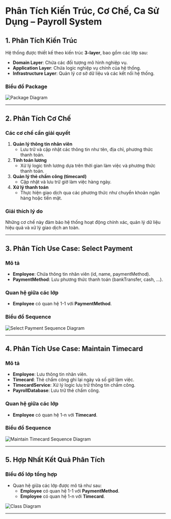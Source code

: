 # **Phân Tích Kiến Trúc, Cơ Chế, Ca Sử Dụng – Payroll System**

## **1. Phân Tích Kiến Trúc**
Hệ thống được thiết kế theo kiến trúc **3-layer**, bao gồm các lớp sau:  
- **Domain Layer**: Chứa các đối tượng mô hình nghiệp vụ.  
- **Application Layer**: Chứa logic nghiệp vụ chính của hệ thống.  
- **Infrastructure Layer**: Quản lý cơ sở dữ liệu và các kết nối hệ thống.

### **Biểu đồ Package**
![Package Diagram](https://www.planttext.com/api/plantuml/png/h9DDQiCm48NtESMGbGlf1KmfAQIBGWg1v09JUPg8wiT8uu0fELaNFLAlK3cHLDjnTZNOe9ddDq-VvP-lxwLdTDneDQjHVE2UO8EjiqfjMy-auNC6a3hpZIDFXf6bDR36bjpyB00G2hs7PrqhsnB58i0zoAe4QJYl3MegOSjEcdqkObK5PtzLhx7LOTuhyS46dqr_6KLXD2hHA6GAxUAkX7TbyJBlr8isUBUNJvyBkxQUI2M4RGolY56gSRX0nLaHGaVZ0dKdZkD3ZAELLKxHtNsGJtMjfBZ9CNfkoHsb-AC9u4cHuC5U2ehGNowa5t5B8rpzH6DgtUSknf5JbftK9D1Lrs72LqlDwn1Li2vX5PuBEDZ6-GaotRKdJYP-x1AqQ-dv8GaUR_8CSt0AP5T_Gpz0Y4TAvpGFBFFHdSYNrJB7IgM1wsqO73jbflbV64wp9Pcg-tr_0G00__y30000)

---

## **2. Phân Tích Cơ Chế**

### **Các cơ chế cần giải quyết**
1. **Quản lý thông tin nhân viên**  
   - Lưu trữ và cập nhật các thông tin như tên, địa chỉ, phương thức thanh toán.
2. **Tính toán lương**  
   - Xử lý logic tính lương dựa trên thời gian làm việc và phương thức thanh toán.
3. **Quản lý thẻ chấm công (timecard)**  
   - Cập nhật và lưu trữ giờ làm việc hàng ngày.
4. **Xử lý thanh toán**  
   - Thực hiện giao dịch qua các phương thức như chuyển khoản ngân hàng hoặc tiền mặt.

### **Giải thích lý do**
Những cơ chế này đảm bảo hệ thống hoạt động chính xác, quản lý dữ liệu hiệu quả và xử lý giao dịch an toàn.

---

## **3. Phân Tích Use Case: Select Payment**

### **Mô tả**
- **Employee**: Chứa thông tin nhân viên (id, name, paymentMethod).  
- **PaymentMethod**: Lưu phương thức thanh toán (bankTransfer, cash, ...).

### **Quan hệ giữa các lớp**
- **Employee** có quan hệ 1-1 với **PaymentMethod**.

### **Biểu đồ Sequence**
![Select Payment Sequence Diagram](https://www.planttext.com/api/plantuml/png/R90z2i9048NxESLS81Uma1HQM0XYy02RpHC3cnsPJ08vcuL7yWfc5HS9QUTzxuTvFPvbRqvjw08vRw9ywQ64QArDV7AJIWWxPwvsFQYM8JPEFq8tCnLqR3t8IxGPv7rt3p81H2c5Y-q2v0rN2F3skzD2_ph-EsVB6QOjHkHuFiIhq18irkgo9M4hRLbFo_8iFi9kqb29sAJFq1i00F__0m00)

---

## **4. Phân Tích Use Case: Maintain Timecard**

### **Mô tả**
- **Employee**: Lưu thông tin nhân viên.  
- **Timecard**: Thẻ chấm công ghi lại ngày và số giờ làm việc.  
- **TimecardService**: Xử lý logic lưu trữ thông tin chấm công.  
- **PayrollDatabase**: Lưu trữ thẻ chấm công.

### **Quan hệ giữa các lớp**
- **Employee** có quan hệ 1-n với **Timecard**.

### **Biểu đồ Sequence**
![Maintain Timecard Sequence Diagram](https://www.planttext.com/api/plantuml/png/RD2z3S8m40NWtbFS0bc00WK1FI8mm66_mf9_qEM8bDae68aLS0eBPD8-V-TtklVprO_AeeyO35lDGjSHOf3KwqmddYM7S63b6uymDYSj0LryX6Ln0sJo5fNNs9Zb4-gsBQGDxPpxklQvJ3ILPU8C5Oy9T8pta6V0jAPRRQgS5hTMLQDYzm9M_2-slj70qu_jaTnolWy0003__mC0)

---

## **5. Hợp Nhất Kết Quả Phân Tích**

### **Biểu đồ lớp tổng hợp**
- Quan hệ giữa các lớp được mô tả như sau:  
  - **Employee** có quan hệ 1-1 với **PaymentMethod**.  
  - **Employee** có quan hệ 1-n với **Timecard**.

![Class Diagram](https://www.planttext.com/api/plantuml/png/P91B2i8m48RtESNGbHMwSDjL5xeK1Bt0s0vj80z9Kg689tFXaRo2QPh65ZV9FFvycNy-htTb7HhNIy5gWTR2GTw47eZWmG0Au4q9NBaGAvHKmjaPhjfGkE4WIRaZkKvxtMcPiYUBn5KvOcLy4c59U-6IQZIph47dVzpxCwITxesTvbdIZHR2Q_2ATXeRmEATPYSRZvZZF7HRSgaP3UO_pSXEMyXs6MoB8jnhV_yIbQNvMKMg6PVw1G00__y30000)

---

